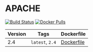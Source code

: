 APACHE
=================

[![Build Status](https://travis-ci.org/drupal-docker/apache.svg?branch=master)](https://travis-ci.org/drupal-docker/apache)
[![Docker Pulls](https://img.shields.io/docker/pulls/drupaldocker/apache.svg?maxAge=2592000)](https://hub.docker.com/r/drupaldocker/apache)

Version | Tags | Dockerfile
--- | --- | ---
2.4 | `latest`, `2.4` | [Dockerfile](https://github.com/drupal-docker/apache/blob/master/2.4/Dockerfile)
